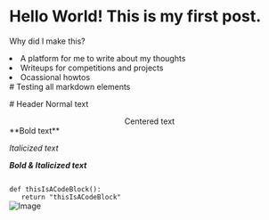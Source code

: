 # Hello World! This is my first post.

<p>Why did I make this?</p>

<li>A platform for me to write about my thoughts</li>
<li>Writeups for competitions and projects</li>
<li>Ocassional howtos</li>
# Testing all markdown elements
<p>
# Header
Normal text
<center>Centered text</center>
**Bold text**

_Italicized text_

**_Bold & Italicized text_**

<Code language="python">
def thisIsACodeBlock():
   return "thisIsACodeBlock"
</Code>

<img alt="Image" src="/favicon.svg">

</p>
